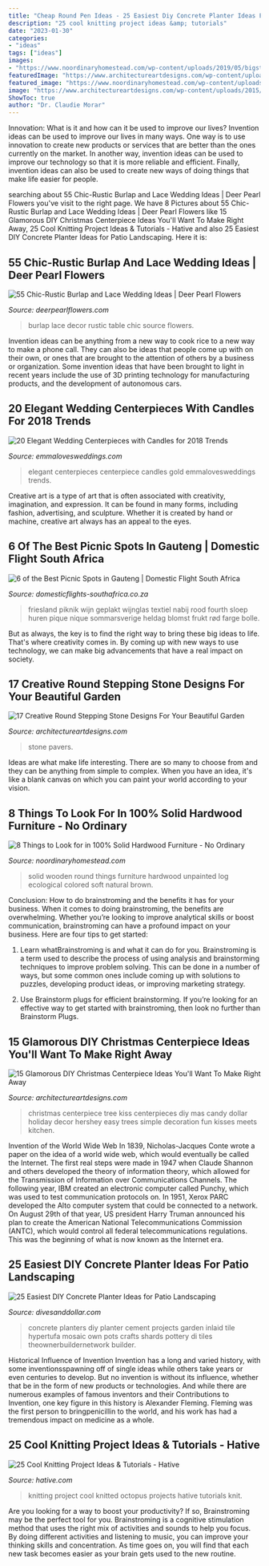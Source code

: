 ```yaml
---
title: "Cheap Round Pen Ideas - 25 Easiest Diy Concrete Planter Ideas For Patio Landscaping"
description: "25 cool knitting project ideas &amp; tutorials"
date: "2023-01-30"
categories:
- "ideas"
tags: ["ideas"]
images:
- "https://www.noordinaryhomestead.com/wp-content/uploads/2019/05/bigstock-Round-Wooden-Unpainted-Solid-N-282106396.jpg"
featuredImage: "https://www.architectureartdesigns.com/wp-content/uploads/2015/11/1423.jpg"
featured_image: "https://www.noordinaryhomestead.com/wp-content/uploads/2019/05/bigstock-Round-Wooden-Unpainted-Solid-N-282106396.jpg"
image: "https://www.architectureartdesigns.com/wp-content/uploads/2015/11/1423.jpg"
ShowToc: true
author: "Dr. Claudie Morar"
---
```



Innovation: What is it and how can it be used to improve our lives?
Invention ideas can be used to improve our lives in many ways. One way is to use innovation to create new products or services that are better than the ones currently on the market. In another way, invention ideas can be used to improve our technology so that it is more reliable and efficient. Finally, invention ideas can also be used to create new ways of doing things that make life easier for people.

	

		
searching about 55 Chic-Rustic Burlap and Lace Wedding Ideas | Deer Pearl Flowers you've visit to the right page. We have 8 Pictures about 55 Chic-Rustic Burlap and Lace Wedding Ideas | Deer Pearl Flowers like 15 Glamorous DIY Christmas Centerpiece Ideas You&#039;ll Want To Make Right Away, 25 Cool Knitting Project Ideas &amp; Tutorials - Hative and also 25 Easiest DIY Concrete Planter Ideas for Patio Landscaping. Here it is:
		
    
## 55 Chic-Rustic Burlap And Lace Wedding Ideas | Deer Pearl Flowers

<img loading=lazy src="http://www.deerpearlflowers.com/wp-content/uploads/2015/04/burlap-table-runners-wedding-decor.jpg" onerror="this.onerror=null;this.src='https://tse2.mm.bing.net/th?id=OIP.xdtj-OOLvoYF08B8I2EqUQHaLH&amp;pid=15.1';" alt="55 Chic-Rustic Burlap and Lace Wedding Ideas | Deer Pearl Flowers">

_Source: deerpearlflowers.com_

>burlap lace decor rustic table chic source flowers. 

	

Invention ideas can be anything from a new way to cook rice to a new way to make a phone call. They can also be ideas that people come up with on their own, or ones that are brought to the attention of others by a business or organization. Some invention ideas that have been brought to light in recent years include the use of 3D printing technology for manufacturing products, and the development of autonomous cars.

    
## 20 Elegant Wedding Centerpieces With Candles For 2018 Trends

<img loading=lazy src="http://emmalovesweddings.com/wp-content/uploads/2018/02/gold-and-green-elegant-wedding-centerpiece-ideas.jpg" onerror="this.onerror=null;this.src='https://tse2.mm.bing.net/th?id=OIP.GcZWhfwiOv9SArt9h0nHrAHaLH&amp;pid=15.1';" alt="20 Elegant Wedding Centerpieces with Candles for 2018 Trends">

_Source: emmalovesweddings.com_

>elegant centerpieces centerpiece candles gold emmalovesweddings trends. 

	

Creative art is a type of art that is often associated with creativity, imagination, and expression. It can be found in many forms, including fashion, advertising, and sculpture. Whether it is created by hand or machine, creative art always has an appeal to the eyes.

    
## 6 Of The Best Picnic Spots In Gauteng | Domestic Flight South Africa

<img loading=lazy src="https://www.domesticflights-southafrica.co.za/wp-content/uploads/2019/11/picnic-800x1200.jpeg" onerror="this.onerror=null;this.src='https://tse2.mm.bing.net/th?id=OIP.vq33uDlI8oJsYptFttJcNQHaLH&amp;pid=15.1';" alt="6 of the Best Picnic Spots in Gauteng | Domestic Flight South Africa">

_Source: domesticflights-southafrica.co.za_

>friesland piknik wijn geplakt wijnglas textiel nabij rood fourth sloep huren pique nique sommarsverige heldag blomst frukt rød farge bolle. 

	

But as always, the key is to find the right way to bring these big ideas to life. That's where creativity comes in. By coming up with new ways to use technology, we can make big advancements that have a real impact on society.

    
## 17 Creative Round Stepping Stone Designs For Your Beautiful Garden

<img loading=lazy src="https://www.architectureartdesigns.com/wp-content/uploads/2015/11/1423.jpg" onerror="this.onerror=null;this.src='https://tse1.mm.bing.net/th?id=OIP.YAOZuXe_W7Juw4-8zkyhawHaJ4&amp;pid=15.1';" alt="17 Creative Round Stepping Stone Designs For Your Beautiful Garden">

_Source: architectureartdesigns.com_

>stone pavers. 

	

Ideas are what make life interesting. There are so many to choose from and they can be anything from simple to complex. When you have an idea, it's like a blank canvas on which you can paint your world according to your vision.

    
## 8 Things To Look For In 100% Solid Hardwood Furniture - No Ordinary

<img loading=lazy src="https://www.noordinaryhomestead.com/wp-content/uploads/2019/05/bigstock-Round-Wooden-Unpainted-Solid-N-282106396.jpg" onerror="this.onerror=null;this.src='https://tse4.mm.bing.net/th?id=OIP.WFUvM8y8sJfZ1tjL4RngywHaE8&amp;pid=15.1';" alt="8 Things to Look for in 100% Solid Hardwood Furniture - No Ordinary">

_Source: noordinaryhomestead.com_

>solid wooden round things furniture hardwood unpainted log ecological colored soft natural brown. 

	

Conclusion: How to do brainstroming and the benefits it has for your business.
When it comes to doing brainstroming, the benefits are overwhelming. Whether you’re looking to improve analytical skills or boost communication, brainstroming can have a profound impact on your business. Here are four tips to get started:
1. Learn whatBrainstroming is and what it can do for you. Brainstroming is a term used to describe the process of using analysis and brainstorming techniques to improve problem solving. This can be done in a number of ways, but some common ones include coming up with solutions to puzzles, developing product ideas, or improving marketing strategy.

2. Use Brainstorm plugs for efficient brainstorming. If you’re looking for an effective way to get started with brainstroming, then look no further than Brainstorm Plugs.

    
## 15 Glamorous DIY Christmas Centerpiece Ideas You&#039;ll Want To Make Right Away

<img loading=lazy src="https://www.architectureartdesigns.com/wp-content/uploads/2016/12/15-Glamorous-DIY-Christmas-Centerpiece-Ideas-Youll-Want-To-Make-Right-Away-15.jpg" onerror="this.onerror=null;this.src='https://tse2.mm.bing.net/th?id=OIP.H3dLmxpo7FzpaUUOW9-pKwHaLH&amp;pid=15.1';" alt="15 Glamorous DIY Christmas Centerpiece Ideas You&#039;ll Want To Make Right Away">

_Source: architectureartdesigns.com_

>christmas centerpiece tree kiss centerpieces diy mas candy dollar holiday decor hershey easy trees simple decoration fun kisses meets kitchen. 

	

Invention of the World Wide Web
In 1839, Nicholas-Jacques Conte wrote a paper on the idea of a world wide web, which would eventually be called the Internet. The first real steps were made in 1947 when Claude Shannon and others developed the theory of information theory, which allowed for the Transmission of Information over Communications Channels. The following year, IBM created an electronic computer called Punchy, which was used to test communication protocols on. In 1951, Xerox PARC developed the Alto computer system that could be connected to a network. On August 29th of that year, US president Harry Truman announced his plan to create the American National Telecommunications Commission (ANTC), which would control all federal telecommunications regulations. This was the beginning of what is now known as the Internet era.

    
## 25 Easiest DIY Concrete Planter Ideas For Patio Landscaping

<img loading=lazy src="https://www.divesanddollar.com/wp-content/uploads/2018/08/diy-concrete-planter-11-min.jpg" onerror="this.onerror=null;this.src='https://tse2.mm.bing.net/th?id=OIP.ZPNhtL_b5xYET9CeEwpQygHaLH&amp;pid=15.1';" alt="25 Easiest DIY Concrete Planter Ideas for Patio Landscaping">

_Source: divesanddollar.com_

>concrete planters diy planter cement projects garden inlaid tile hypertufa mosaic own pots crafts shards pottery di tiles theownerbuildernetwork builder. 

	

Historical Influence of Invention
Invention has a long and varied history, with some inventionsspawning off of single ideas while others take years or even centuries to develop. But no invention is without its influence, whether that be in the form of new products or technologies. And while there are numerous examples of famous inventors and their Contributions to Invention, one key figure in this history is Alexander Fleming. Fleming was the first person to bringpenicillin to the world, and his work has had a tremendous impact on medicine as a whole.

    
## 25 Cool Knitting Project Ideas &amp; Tutorials - Hative

<img loading=lazy src="https://hative.com/wp-content/uploads/2014/11/knitting-project-ideas/11-knitted-octopus.jpg" onerror="this.onerror=null;this.src='https://tse1.mm.bing.net/th?id=OIP.CkQrgVY1VQqzBW35ELYPbAHaHJ&amp;pid=15.1';" alt="25 Cool Knitting Project Ideas &amp; Tutorials - Hative">

_Source: hative.com_

>knitting project cool knitted octopus projects hative tutorials knit. 

	

Are you looking for a way to boost your productivity? If so, Brainstroming may be the perfect tool for you. Brainstroming is a cognitive stimulation method that uses the right mix of activities and sounds to help you focus. By doing different activities and listening to music, you can improve your thinking skills and concentration. As time goes on, you will find that each new task becomes easier as your brain gets used to the new routine.

